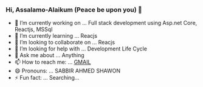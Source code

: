 ### Hi, Assalamo-Alaikum (Peace be upon you)  👋


- 🔭 I’m currently working on ... Full stack development using Asp.net Core, Reactjs, MSSql
- 🌱 I’m currently learning ... Reacjs
- 👯 I’m looking to collaborate on ... Reacjs
- 🤔 I’m looking for help with ... Development Life Cycle
- 💬 Ask me about ... Anything
- 📫 How to reach me: ... [GMAIL](shawon.ict@gmail.com)
- 😄 Pronouns: ... SABBIR AHMED SHAWON
- ⚡ Fun fact: ... Searching...

